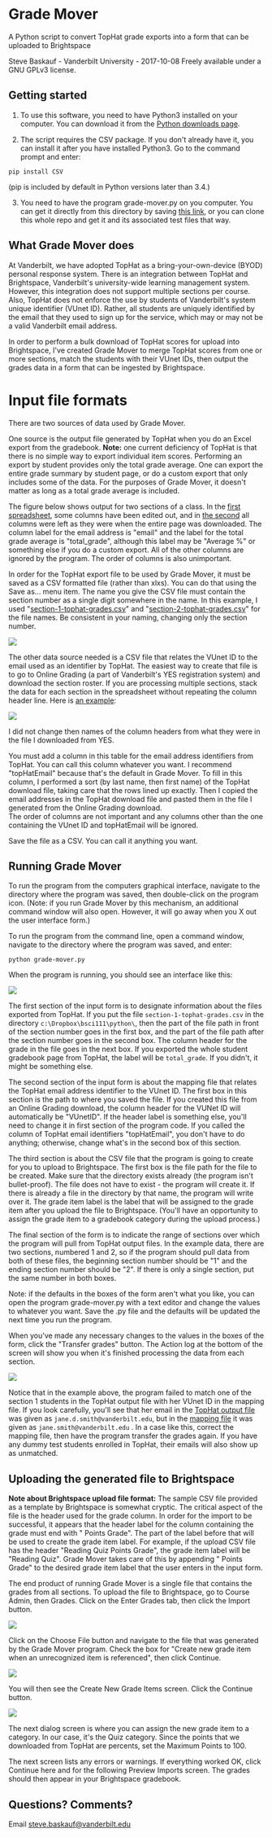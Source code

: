 # Grade Mover
A Python script to convert TopHat grade exports into a form that can be uploaded to Brightspace

Steve Baskauf - Vanderbilt University - 2017-10-08
Freely available under a GNU GPLv3 license.

## Getting started
1. To use this software, you need to have Python3 installed on your computer.  You can download it from the [Python downloads page](https://www.python.org/downloads/).

2. The script requires the CSV package.  If you don't already have it, you can install it after you have installed Python3.  Go to the command prompt and enter:
```
pip install CSV
```
(pip is included by default in Python versions later than 3.4.)

3. You need to have the program grade-mover.py on you computer.  You can get it directly from this directory by saving [this link](grade-mover.py), or you can clone this whole repo and get it and its associated test files that way.

## What Grade Mover does

At Vanderbilt, we have adopted TopHat as a bring-your-own-device (BYOD) personal response system.  There is an integration between TopHat and Brightspace, Vanderbilt's university-wide learning management system. However, this integration does not support multiple sections per course.  Also, TopHat does not enforce the use by students of Vanderbilt's system unique identifier (VUnet ID). Rather, all students are uniquely identified by the email that they used to sign up for the service, which may or may not be a valid Vanderbilt email address.

In order to perform a bulk download of TopHat scores for upload into Brightspace, I've created Grade Mover to merge TopHat scores from one or more sections, match the students with their VUnet IDs, then output the grades data in a form that can be ingested by Brightspace.

# Input file formats

There are two sources of data used by Grade Mover.  

One source is the output file generated by TopHat when you do an Excel export from the gradebook.  **Note:** one current deficiency of TopHat is that there is no simple way to export individual item scores.  Performing an export by student provides only the total grade average.  One can export the entire grade summary by student page, or do a custom export that only includes some of the data.  For the purposes of Grade Mover, it doesn't matter as long as a total grade average is included.  

The figure below shows output for two sections of a class.  In the [first spreadsheet](section-1-tophat-grades.csv), some columns have been edited out, and in [the second](section-2-tophat-grades.csv) all columns were left as they were when the entire page was downloaded.  The column label for the email address is "email" and the label for the total grade average is "total_grade", although this label may be "Average %" or something else if you do a custom export.  All of the other columns are ignored by the program.  The order of columns is also unimportant.  

In order for the TopHat export file to be used by Grade Mover, it must be saved as a CSV formatted file (rather than xlxs). You can do that using the Save as... menu item.  The name you give the CSV file must contain the section number as a single digit somewhere in the name. In this example, I used "[section-1-tophat-grades.csv](section-1-tophat-grades.csv)" and "[section-2-tophat-grades.csv](section-2-tophat-grades.csv)" for the file names.  Be consistent in your naming, changing only the section number.

![](image/tophat-screenshot.png)

The other data source needed is a CSV file that relates the VUnet ID to the email used as an identifier by TopHat. The easiest way to create that file is to go to Online Grading (a part of Vanderbilt's YES registration system) and download the section roster.  If you are processing multiple sections, stack the data for each section in the spreadsheet without repeating the column header line.  Here is [an example](vunetid-email.csv):

![](image/online-grading-tophat-email-screenshot.png)

I did not change then names of the column headers from what they were in the file I downloaded from YES.  

You must add a column in this table for the email address identifiers from TopHat.  You can call this column whatever you want.  I recommend "topHatEmail" because that's the default in Grade Mover.  To fill in this column, I performed a sort (by last name, then first name) of the TopHat download file, taking care that the rows lined up exactly.  Then I copied the email addresses in the TopHat download file and pasted them in the file I generated from the Online Grading download.  
The order of columns are not important and any columns other than the one containing the VUnet ID and topHatEmail will be ignored.

Save the file as a CSV.  You can call it anything you want.  

## Running Grade Mover

To run the program from the computers graphical interface, navigate to the directory where the program was saved, then double-click on the program icon.  (Note: if you run Grade Mover by this mechanism, an additional command window will also open.  However, it will go away when you X out the user interface form.)

To run the program from the command line, open a command window, navigate to the directory where the program was saved, and enter:
```
python grade-mover.py
```

When the program is running, you should see an interface like this:

![](image/gui-screenshot.png)

The first section of the input form is to designate information about the files exported from TopHat.  If you put the file ```section-1-tophat-grades.csv``` in the directory ```c:\Dropbox\bsci111\python\```, then the part of the file path in front of the section number goes in the first box, and the part of the file path after the section number goes in the second box.  The column header for the grade in the file goes in the next box.  If you exported the whole student gradebook page from TopHat, the label will be ```total_grade```.  If you didn't, it might be something else.  

The second section of the input form is about the mapping file that relates the TopHat email address identifier to the VUnet ID.  The first box in this section is the path to where you saved the file.  If you created this file from an Online Grading download, the column header for the VUNet ID will automatically be "VUnetID".  If the header label is something else, you'll need to change it in first section of the program code. If you called the column of TopHat email identifiers "topHatEmail", you don't have to do anything; otherwise, change what's in the second box of this section.  

The third section is about the CSV file that the program is going to create for you to upload to Brightspace.  The first box is the file path for the file to be created.  Make sure that the directory exists already (the program isn't bullet-proof).  The file does not have to exist - the program will create it.  If there is already a file in the directory by that name, the program will write over it.  The grade item label is the label that will be assigned to the grade item after you upload the file to Brightspace.  (You'll have an opportunity to assign the grade item to a gradebook category during the upload process.)

The final section of the form is to indicate the range of sections over which the program will pull from TopHat output files.  In the example data, there are two sections, numbered 1 and 2, so if the program should pull data from both of these files, the beginning section number should be "1" and the ending section number should be "2".  If there is only a single section, put the same number in both boxes.

Note: if the defaults in the boxes of the form aren't what you like, you can open the program grade-mover.py with a text editor and change the values to whatever you want.  Save the .py file and the defaults will be updated the next time you run the program.

When you've made any necessary changes to the values in the boxes of the form, click the "Transfer grades" button.  The Action log at the bottom of the screen will show you when it's finished processing the data from each section.  

![](image/log-screenshot.png)

Notice that in the example above, the program failed to match one of the section 1 students in the TopHat output file with her VUnet ID in the mapping file.  If you look carefully, you'll see that her email in the [TopHat output file](section-1-tophat-grades.csv) was given as ```jane.d.smith@vanderbilt.edu```, but in the [mapping file](vunetid-email.csv) it was given as ```jane.smith@vanderbilt.edu``` .  In a case like this, correct the mapping file, then have the program transfer the grades again.  If you have any dummy test students enrolled in TopHat, their emails will also show up as unmatched.

## Uploading the generated file to Brightspace

**Note about Brightspace upload file format:** The sample CSV file provided as a template by Brightspace is somewhat cryptic.  The critical aspect of the file is the header used for the grade column.  In order for the import to be successful, it appears that the header label for the column containing the grade must end with " Points Grade".  The part of the label before that will be used to create the grade item label.  For example, if the upload CSV file has the header "Reading Quiz Points Grade", the grade item label will be "Reading Quiz".  Grade Mover takes care of this by appending " Points Grade" to the desired grade item label that the user enters in the input form.

The end product of running Grade Mover is a single file that contains the grades from all sections.  To upload the file to Brightspace, go to Course Admin, then Grades.  Click on the Enter Grades tab, then click the Import button.  

![](image/import-dialog.png)

Click on the Choose File button and navigate to the file that was generated by the Grade Mover program.  Check the box for "Create new grade item when an unrecognized item is referenced", then click Continue.

![](image/new-item.png)

You will then see the Create New Grade Items screen.  Click the Continue button.

![](image/new-item-properties.png)

The next dialog screen is where you can assign the new grade item to a category.  In our case, it's the Quiz category.  Since the points that we downloaded from TopHat are percents, set the Maximum Points to 100.  

The next screen lists any errors or warnings.  If everything worked OK, click Continue here and for the following Preview Imports screen.  The grades should then appear in your Brightspace gradebook.

## Questions? Comments?

Email steve.baskauf@vanderbilt.edu
